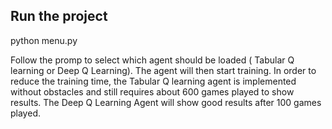 ## Run the project
python menu.py 

Follow the promp to select which agent should be loaded ( Tabular Q learning or Deep Q Learning).
The agent will then start training.
In order to reduce the training time, the Tabular Q learning agent is implemented without obstacles and still requires about 600 games played to show results.
The Deep Q Learning Agent will show good results after 100 games played.
